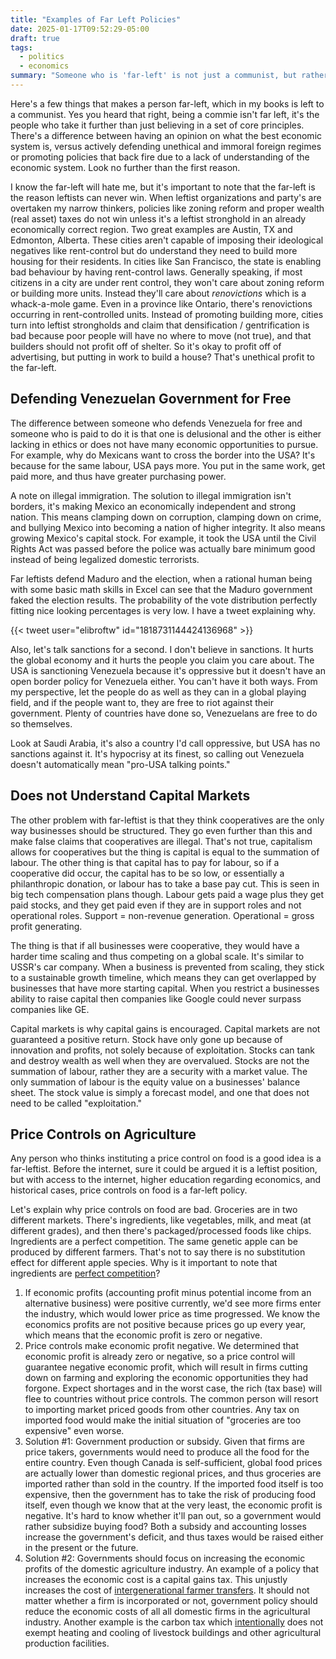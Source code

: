```yaml
---
title: "Examples of Far Left Policies"
date: 2025-01-17T09:52:29-05:00
draft: true
tags:
  - politics
  - economics
summary: "Someone who is 'far-left' is not just a communist, but rather someone who unintentionally hinders leftist progress due to being so deep in their echo chamber."
---
```


Here's a few things that makes a person far-left, which in my books is left to a communist. Yes you heard that right, being a commie isn't far left, it's the people who take it further than just believing in a set of core principles. There's a difference between having an opinion on what the best economic system is, versus actively defending unethical and immoral foreign regimes or promoting policies that back fire due to a lack of understanding of the economic system. Look no further than the first reason.

I know the far-left will hate me, but it's important to note that the far-left is the reason leftists can never win. When leftist organizations and party's are overtaken my narrow thinkers, policies like zoning reform and proper wealth (real asset) taxes do not win unless it's a leftist stronghold in an already economically correct region. Two great examples are Austin, TX and Edmonton, Alberta. These cities aren't capable of imposing their ideological negatives like rent-control but do understand they need to build more housing for their residents. In cities like San Francisco, the state is enabling bad behaviour by having rent-control laws. Generally speaking, if most citizens in a city are under rent control, they won't care about zoning reform or building more units. Instead they'll care about _renovictions_ which is a whack-a-mole game. Even in a province like Ontario, there's renovictions occurring in rent-controlled units. Instead of promoting building more, cities turn into leftist strongholds and claim that densification / gentrification is bad because poor people will have no where to move (not true), and that builders should not profit off of shelter. So it's okay to profit off of advertising, but putting in work to build a house? That's unethical profit to the far-left.

## Defending Venezuelan Government for Free

The difference between someone who defends Venezuela for free and someone who is paid to do it is that one is delusional and the other is either lacking in ethics or does not have many economic opportunities to pursue. For example, why do Mexicans want to cross the border into the USA? It's because for the same labour, USA pays more. You put in the same work, get paid more, and thus have greater purchasing power.

A note on illegal immigration. The solution to illegal immigration isn't borders, it's making Mexico an economically independent and strong nation. This means clamping down on corruption, clamping down on crime, and bullying Mexico into becoming a nation of higher integrity. It also means growing Mexico's capital stock. For example, it took the USA until the Civil Rights Act was passed before the police was actually bare minimum good instead of being legalized domestic terrorists.

Far leftists defend Maduro and the election, when a rational human being with some basic math skills in Excel can see that the Maduro government faked the election results. The probability of the vote distribution perfectly fitting nice looking percentages is very low. I have a tweet explaining why.

{{< tweet user="elibroftw" id="1818731144424136968" >}}

Also, let's talk sanctions for a second. I don't believe in sanctions. It hurts the global economy and it hurts the people you claim you care about. The USA is sanctioning Venezuela because it's oppressive but it doesn't have an open border policy for Venezuela either. You can't have it both ways. From my perspective, let the people do as well as they can in a global playing field, and if the people want to, they are free to riot against their government. Plenty of countries have done so, Venezuelans are free to do so themselves.

Look at Saudi Arabia, it's also a country I'd call oppressive, but USA has no sanctions against it. It's hypocrisy at its finest, so calling out Venezuela doesn't automatically mean "pro-USA talking points."

## Does not Understand Capital Markets

The other problem with far-leftist is that they think cooperatives are the only way businesses should be structured. They go even further than this and make false claims that cooperatives are illegal. That's not true, capitalism allows for cooperatives but the thing is capital is equal to the summation of labour. The other thing is that capital has to pay for labour, so if a cooperative did occur, the capital has to be so low, or essentially a philanthropic donation, or labour has to take a base pay cut. This is seen in big tech compensation plans though. Labour gets paid a wage plus they get paid stocks, and they get paid even if they are in support roles and not operational roles. Support = non-revenue generation. Operational = gross profit generating.

The thing is that if all businesses were cooperative, they would have a harder time scaling and thus competing on a global scale. It's similar to USSR's car company. When a business is prevented from scaling, they stick to a sustainable growth timeline, which means they can get overlapped by businesses that have more starting capital. When you restrict a businesses ability to raise capital then companies like Google could never surpass companies like GE.

Capital markets is why capital gains is encouraged. Capital markets are not guaranteed a positive return. Stock have only gone up because of innovation and profits, not solely because of exploitation. Stocks can tank and destroy wealth as well when they are overvalued. Stocks are not the summation of labour, rather they are a security with a market value. The only summation of labour is the equity value on a businesses' balance sheet. The stock value is simply a forecast model, and one that does not need to be called "exploitation."

## Price Controls on Agriculture

Any person who thinks instituting a price control on food is a good idea is a far-leftist. Before the internet, sure it could be argued it is a leftist position, but with access to the internet, higher education regarding economics, and historical cases, price controls on food is a far-left policy.

Let's explain why price controls on food are bad. Groceries are in two different markets. There's ingredients, like vegetables, milk, and meat (at different grades), and then there's packaged/processed foods like chips. Ingredients are a perfect competition. The same genetic apple can be produced by different farmers. That's not to say there is no substitution effect for different apple species. Why is it important to note that ingredients are [perfect competition](/posts/what-is-perfect-competition)?

1. If economic profits (accounting profit minus potential income from an alternative business) were positive currently, we'd see more firms enter the industry, which would lower price as time progressed. We know the economics profits are not positive because prices go up every year, which means that the economic profit is zero or negative.
2. Price controls make economic profit negative. We determined that economic profit is already zero or negative, so a price control will guarantee negative economic profit, which will result in firms cutting down on farming and exploring the economic opportunities they had forgone. Expect shortages and in the worst case, the rich (tax base) will flee to countries without price controls. The common person will resort to importing market priced goods from other countries. Any tax on imported food would make the initial situation of "groceries are too expensive" even worse.
3. Solution #1: Government production or subsidy. Given that firms are price takers, governments would need to produce all the food for the entire country. Even though Canada is self-sufficient, global food prices are actually lower than domestic regional prices, and thus groceries are imported rather than sold in the country. If the imported food itself is too expensive, then the government has to take the risk of producing food itself, even though we know that at the very least, the economic profit is negative. It's hard to know whether it'll pan out, so a government would rather subsidize buying food? Both a subsidy and accounting losses increase the government's deficit, and thus taxes would be raised either in the present or the future.
4. Solution #2: Governments should focus on increasing the economic profits of the domestic agriculture industry. An example of a policy that increases the economic cost is a capital gains tax. This unjustly increases the cost of [intergenerational farmer transfers](https://ofa.on.ca/what-farmers-need-to-know-current-status-of-proposed-federal-tax-proposals/). It should not matter whether a firm is incorporated or not, government policy should reduce the economic costs of all all domestic firms in the agricultural industry. Another example is the carbon tax which [intentionally](https://ofa.on.ca/newsroom/ontario-farmers-profoundly-disappointed-at-senate-vote-on-carbon-tax-relief-bill/) does not exempt heating and cooling of livestock buildings and other agricultural production facilities.
